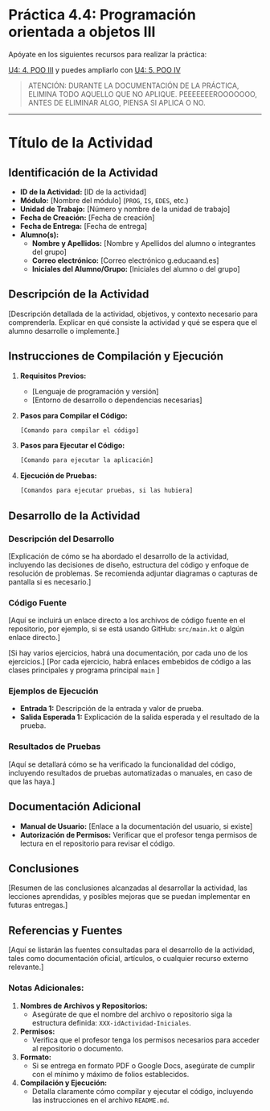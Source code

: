 # Práctica 4.4: Programación orientada a objetos III

Apóyate en los siguientes recursos para realizar la práctica:

[U4: 4. POO III](https://revilofe.github.io/section1/u04/practica/PROG-U4.-Practica004/) y puedes ampliarlo con [U4: 5. POO IV](https://revilofe.github.io/section1/u04/practica/PROG-U4.-Practica005/)

> ATENCIÓN: DURANTE LA DOCUMENTACIÓN DE LA PRÁCTICA, ELIMINA TODO AQUELLO QUE NO APLIQUE. PEEEEEEEROOOOOOO, ANTES DE ELIMINAR ALGO, PIENSA SI APLICA O NO.

---

# Título de la Actividad

## Identificación de la Actividad

- **ID de la Actividad:** [ID de la actividad]
- **Módulo:** [Nombre del módulo] (`PROG`, `IS`, `EDES`, etc.)
- **Unidad de Trabajo:** [Número y nombre de la unidad de trabajo]
- **Fecha de Creación:** [Fecha de creación]
- **Fecha de Entrega:** [Fecha de entrega]
- **Alumno(s):**
  - **Nombre y Apellidos:** [Nombre y Apellidos del alumno o integrantes del grupo]
  - **Correo electrónico:** [Correo electrónico g.educaand.es]
  - **Iniciales del Alumno/Grupo:** [Iniciales del alumno o del grupo]

## Descripción de la Actividad

[Descripción detallada de la actividad, objetivos, y contexto necesario para comprenderla. Explicar en qué consiste la actividad y qué se espera que el alumno desarrolle o implemente.]

## Instrucciones de Compilación y Ejecución

1. **Requisitos Previos:**

   - [Lenguaje de programación y versión]
   - [Entorno de desarrollo o dependencias necesarias]
2. **Pasos para Compilar el Código:**

   ```bash
   [Comando para compilar el código]
   ```
3. **Pasos para Ejecutar el Código:**

   ```bash
   [Comando para ejecutar la aplicación]
   ```
4. **Ejecución de Pruebas:**

   ```bash
   [Comandos para ejecutar pruebas, si las hubiera]
   ```

## Desarrollo de la Actividad

### Descripción del Desarrollo

[Explicación de cómo se ha abordado el desarrollo de la actividad, incluyendo las decisiones de diseño, estructura del código y enfoque de resolución de problemas. Se recomienda adjuntar diagramas o capturas de pantalla si es necesario.]

### Código Fuente

[Aquí se incluirá un enlace directo a los archivos de código fuente en el repositorio, por ejemplo, si se está usando GitHub: `src/main.kt` o algún enlace directo.]

[Si hay varios ejercicios, habrá una documentación, por cada uno de los ejercicios.]
[Por cada ejercicio, habrá enlaces embebidos de código a las clases principales y programa principal `main` ]

### Ejemplos de Ejecución

- **Entrada 1:** Descripción de la entrada y valor de prueba.
- **Salida Esperada 1:** Explicación de la salida esperada y el resultado de la prueba.

### Resultados de Pruebas

[Aquí se detallará cómo se ha verificado la funcionalidad del código, incluyendo resultados de pruebas automatizadas o manuales, en caso de que las haya.]

## Documentación Adicional

- **Manual de Usuario:** [Enlace a la documentación del usuario, si existe]
- **Autorización de Permisos:** Verificar que el profesor tenga permisos de lectura en el repositorio para revisar el código.

## Conclusiones

[Resumen de las conclusiones alcanzadas al desarrollar la actividad, las lecciones aprendidas, y posibles mejoras que se puedan implementar en futuras entregas.]

## Referencias y Fuentes

[Aquí se listarán las fuentes consultadas para el desarrollo de la actividad, tales como documentación oficial, artículos, o cualquier recurso externo relevante.]

### Notas Adicionales:

1. **Nombres de Archivos y Repositorios:**
   - Asegúrate de que el nombre del archivo o repositorio siga la estructura definida: `XXX-idActividad-Iniciales`.
2. **Permisos:**
   - Verifica que el profesor tenga los permisos necesarios para acceder al repositorio o documento.
3. **Formato:**
   - Si se entrega en formato PDF o Google Docs, asegúrate de cumplir con el mínimo y máximo de folios establecidos.
4. **Compilación y Ejecución:**
   - Detalla claramente cómo compilar y ejecutar el código, incluyendo las instrucciones en el archivo `README.md`.

